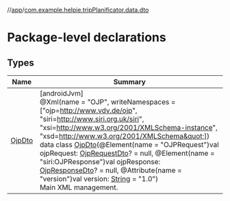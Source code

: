 //[app](../../index.md)/[com.example.helpie.tripPlanificator.data.dto](index.md)

# Package-level declarations

## Types

| Name | Summary |
|---|---|
| [OjpDto](-ojp-dto/index.md) | [androidJvm]<br>@Xml(name = &quot;OJP&quot;, writeNamespaces = [&quot;ojp=http://www.vdv.de/ojp&quot;, &quot;siri=http://www.siri.org.uk/siri&quot;, &quot;xsi=http://www.w3.org/2001/XMLSchema-instance&quot;, &quot;xsd=http://www.w3.org/2001/XMLSchema&quot;])<br>data class [OjpDto](-ojp-dto/index.md)(@Element(name = &quot;OJPRequest&quot;)val ojpRequest: [OjpRequestDto](../com.example.helpie.tripPlanificator.data.dto.request/-ojp-request-dto/index.md)? = null, @Element(name = &quot;siri:OJPResponse&quot;)val ojpResponse: [OjpResponseDto](../com.example.helpie.tripPlanificator.data.dto.response/-ojp-response-dto/index.md)? = null, @Attribute(name = &quot;version&quot;)val version: [String](https://kotlinlang.org/api/latest/jvm/stdlib/kotlin/-string/index.html) = &quot;1.0&quot;)<br>Main XML management. |
